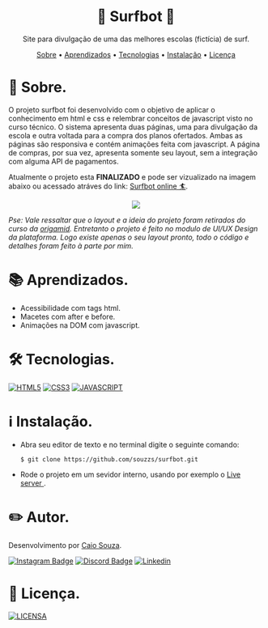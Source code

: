 <p><h1 align="center">🌊 Surfbot 🌊 </h1></p>
<p align="center">Site para divulgação de uma das melhores escolas (fictícia) de surf.</p>

<p align="center">
 <a href="#sobre">Sobre</a> •
 <a href="#aprendizados">Aprendizados</a> •
 <a href="#tecnologias">Tecnologias</a> •
 <a href="#instalacao">Instalação</a> •  
 <a href="#licenca">Licença</a>
</p>

<div id="sobre">
  <h1>📎 Sobre. </h1>
  <p> O projeto surfbot foi desenvolvido com o objetivo de aplicar o conhecimento em html e css e relembrar conceitos de javascript visto no curso técnico. O sistema apresenta duas páginas, uma para divulgação da escola e outra voltada para a compra dos planos ofertados. Ambas as páginas são responsiva e contém animações feita com javascript. A página de compras, por sua vez, apresenta somente seu layout, sem a integração com alguma API de pagamentos.
  </p>
 <p>Atualmente o projeto esta <b>FINALIZADO</b> e pode ser vizualizado na imagem abaixo ou acessado atráves do link: <a href="https://souzzs.github.io/surfbot/">Surfbot online 🏄</a>.</p>
  <p align="center"><img src="./images/surfbot-demo-prinicipal.gif"></p>
  <p><em>Pse: Vale ressaltar que o layout e a ideia do projeto foram retirados do curso da <a href="https://www.origamid.com/">origamid</a>. Entretanto o projeto é feito no modulo de UI/UX Design da plataforma. Logo existe apenas o seu layout pronto, todo o código e detalhes foram feito à parte por mim.</em></p>
</div>

<div id="aprendizados">
 <h1>📚 Aprendizados. </h1>
 <ul>
  <li>Acessibilidade com tags html.</li>
  <li>Macetes com after e before.</li>
  <li>Animações na DOM com javascript.</li>
 </ul>
<div>
 
 <div id="tecnologias">
  <h1>🛠 Tecnologias.</h1>
  <p>
    <a href="https://developer.mozilla.org/pt-BR/docs/Web/HTML"><img src="https://img.shields.io/badge/HTML5-E34F26?style=for-the-badge&amp;logo=html5&amp;logoColor=white" alt="HTML5"></a>
    <a href="https://developer.mozilla.org/pt-BR/docs/Web/CSS"><img src="https://img.shields.io/badge/CSS3-1572B6?style=for-the-badge&amp;logo=css3&amp;logoColor=white" alt="CSS3"></a>
    <a href="https://developer.mozilla.org/pt-BR/docs/Web/JavaScript"><img src="https://img.shields.io/badge/JavaScript-F7DF1E?style=for-the-badge&amp;logo=javascript&amp;logoColor=black" alt="JAVASCRIPT"></a>
  </p>
</div>

<div id="instalacao">
   <h1>ℹ️ Instalação.</h1>
  <ul>
    <li>
      <p>Abra seu editor de texto e no terminal digite o seguinte comando:</p>
      <p><code>$ git clone https://github.com/souzzs/surfbot.git</code></p>
    </li>
    <li>
      <p>Rode o projeto em um sevidor interno, usando por exemplo o <a href="https://marketplace.visualstudio.com/items?itemName=ritwickdey.LiveServer">Live server </a>.
    </li>
  </ul>
</div>

<div id="autor">
  <h1>✏️ Autor.</h1>
  <p>Desenvolvimento por <a href="https://github.com/souzzs">Caio Souza</a>.</p>
  <p>
    <a href="https://instagram.com/seu-usuario/"><img src="https://img.shields.io/badge/Instagram-E4405F?style=for-the-badge&amp;logo=instagram&amp;logoColor=white" alt="Instagram Badge"></a>
    <a href="https://discord.gg/seu-server"><img src="https://img.shields.io/badge/Discord-7289DA?style=for-the-badge&amp;logo=discord&amp;logoColor=white" alt="Discord Badge"></a>
    <a href="https://www.linkedin.com/in/seu-usuario/"><img src="https://img.shields.io/badge/  LinkedIn-0077B5?style=for-the-badge&amp;logo=linkedin&amp;logoColor=white" alt="Linkedin"></a>
  </p>
</div>

<div id='licenca'>
  <h1>🔖 Licença.</h1>
  <p><a href="/LICENSE"><img src="https://img.shields.io/badge/MIT License-E58080?style=for-the-badge&amp;logo=bookstack&amp;logoColor=white" alt="LICENSA"></a></p>
</div>
